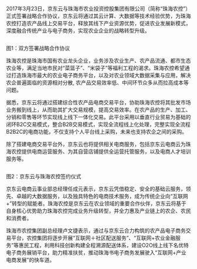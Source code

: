2017年3月23日，京东云与珠海市农业投资控股集团有限公司（简称“珠海农控”）正式签署战略合作协议，京东云将通过其云计算、大数据等技术经验优势，为珠海农控打造农产品线上交易平台，释放其线下产业资源优势，促进农业发展新模式，深度融合传统产业与电子商务，实现农业企业的战略转型升级。

![]()

图1：双方签署战略合作协议

珠海农控是珠海市国有农业龙头企业，业务涉及农业生产、农产品流通、都市生态农业等，满足当地市民对“菜篮子”、“米袋子”等福利工程的渴求。珠海农控希望通过打造珠海市最大的农业电子商务平台，以及对农业领域大数据采集与应用，解决农企普遍面临的资源相对分散, 农产品交易效率低、中间环节众多从而拉高成本等问题。

据悉，京东云将通过搭建综合性农产品电商交易平台，协助珠海农控将其批发市场业务搬到线上，从而助其扩大交易规模，提高交易效率。在农产品的生产、加工、分销和零售等环节实现线上线下一体化交易。此平台采用以垂直行业贸易为基础的闭环B2C交易模式，整合B2B交易模式，实现全流程线上化处理，完整实现全流程B2B2C的电商功能，不仅支持个人平台线上采购，未来也支持农企之间的采购。

除了搭建电商交易平台外，京东云也将提供相关电商服务，包括京东云电商云为珠海农控提供电商运营服务、为其自营店铺提供全运营托管服务，以及电商人才培训服务等。

![]()

图2：京东云与珠海农控签约仪式

京东云电商云事业部总经理任成元表示，京东云凭借稳定、安全的基础云服务，领先、卓越的大数据服务，以及独具特色的电商技术服务，成为传统企业向“互联网+”转型的赋能者。珠海农控是京东云在农业领域的重要合作伙伴，京东云将基于自身核心优势助力珠海农控完成业务升级转型，并全力惠及产业链上的农企、农民和消费者。

珠海市农控集团副总经理卢文捷表示，通过与京东云合力构筑的农产品电子商务交易平台，农控集团将逐步开展“互联网＋社区配送服务”、“互联网+农业金融服务”等惠民工程，利用科技创新构建全程溯源配送体系，建设O2O线上线下名优特电子商务展销平台，助力精准扶贫，推动珠海书电子商务发展驶入“互联网+产业电商发展”的快车道。